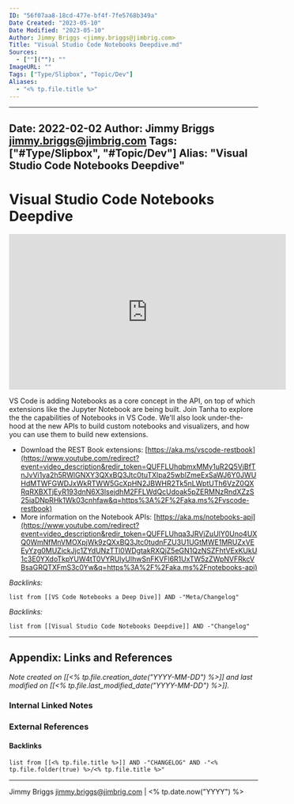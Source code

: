```yaml
---
ID: "56f07aa8-18cd-477e-bf4f-7fe5768b349a"
Date Created: "2023-05-10"
Date Modified: "2023-05-10"
Author: Jimmy Briggs <jimmy.briggs@jimbrig.com>
Title: "Visual Studio Code Notebooks Deepdive.md"
Sources: 
  - [""](""): ""
ImageURL: ""
Tags: ["Type/Slipbox", "Topic/Dev"]
Aliases:
  - "<% tp.file.title %>"
---
```




---
Date: 2022-02-02
Author: Jimmy Briggs <jimmy.briggs@jimbrig.com>
Tags: ["#Type/Slipbox", "#Topic/Dev"]
Alias: "Visual Studio Code Notebooks Deepdive"
---

# Visual Studio Code Notebooks Deepdive

<iframe width="560" height="315" src="https://www.youtube.com/embed/D-AXZZDTQhM" title="YouTube video player" frameborder="0" allow="accelerometer; autoplay; clipboard-write; encrypted-media; gyroscope; picture-in-picture" allowfullscreen></iframe>

VS Code is adding Notebooks as a core concept in the API, on top of which extensions like the Jupyter Notebook are being built. Join Tanha to explore the the capabilities of Notebooks in VS Code. We'll also look under-the-hood at the new APIs to build custom notebooks and visualizers, and how you can use them to build new extensions. 

* Download the REST Book extensions: [https://aka.ms/vscode-restbook](https://www.youtube.com/redirect?event=video_description&redir_token=QUFFLUhqbmxMMy1uR2Q5VjBfTnJvVi1ya2h5RWlGNXY3QXxBQ3Jtc0tuTXlpa25wblZmeExSaWJ6Y0JWUHdMTWFGWDJxWkRTWW5GcXpHN2JBWHR2Tk5nLWptUTh6VzZ0QXRqRXBXTjEyR193dnN6X3lsejdhM2FFLWdQcUdoak5pZERMNzRndXZzS25iaDNpRHk1Wk03cnhfaw&q=https%3A%2F%2Faka.ms%2Fvscode-restbook) 
* More information on the Notebook APIs: [https://aka.ms/notebooks-api](https://www.youtube.com/redirect?event=video_description&redir_token=QUFFLUhqa3JRVjZuUlY0Uno4UXQ0WmNfMnVMOXpjWk9zQXxBQ3Jtc0tudnFZU3U1UGtMWE1MRUZxVEEyYzg0MUZickJjc1ZYdUNzTTl0WDgtakRXQjZ5eGN1QzNSZFhtVExKUkU1c3E0YXdoTkpYUW4tT0VYRUlyUlhwSnFKVFl6R1UxTW5zZWpNVFRkcVBsaGRQTXFmS3c0Yw&q=https%3A%2F%2Faka.ms%2Fnotebooks-api)

*Backlinks:*

````dataview
list from [[VS Code Notebooks a Deep Dive]] AND -"Meta/Changelog"
````


*Backlinks:*

```dataview
list from [[Visual Studio Code Notebooks Deepdive]] AND -"Changelog"
```

***

## Appendix: Links and References

*Note created on [[<% tp.file.creation_date("YYYY-MM-DD") %>]] and last modified on [[<% tp.file.last_modified_date("YYYY-MM-DD") %>]].*

### Internal Linked Notes

### External References

#### Backlinks

```dataview
list from [[<% tp.file.title %>]] AND -"CHANGELOG" AND -"<% tp.file.folder(true) %>/<% tp.file.title %>"
```


***

Jimmy Briggs <jimmy.briggs@jimbrig.com> | <% tp.date.now("YYYY") %>
